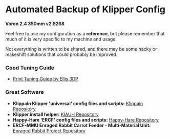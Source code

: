 # Automated Backup of Klipper Config

**Voron 2.4 350mm v2.5268**

Feel free to use my configuration as a **reference**, but please remember that much of it is very specific to my machine and usage.

Not everything is written to be shared, and there may be some hacky or makeshift solutions that could probably be improved.

### Good Tuning Guide
- [Print Tuning Guide by Ellis 3DP](https://ellis3dp.com/Print-Tuning-Guide/)

### Great Software
- **Klippain Klipper 'universal' config files and scripts:** [Klippain Repository](https://github.com/Frix-x/klippain)
- **Klipper install helper:** [KIAUH Repository](https://github.com/dw-0/kiauh)
- **Happy-Hare 'ERCF' config files and scripts:** [Happy-Hare Repository](https://github.com/moggieuk/Happy-Hare)
- **ERCF-MMU Enraged Rabbit Carrot Feeder - Multi-Material Unit:** [Enraged Rabbit Project Repository](https://github.com/EtteGit/EnragedRabbitProject)
